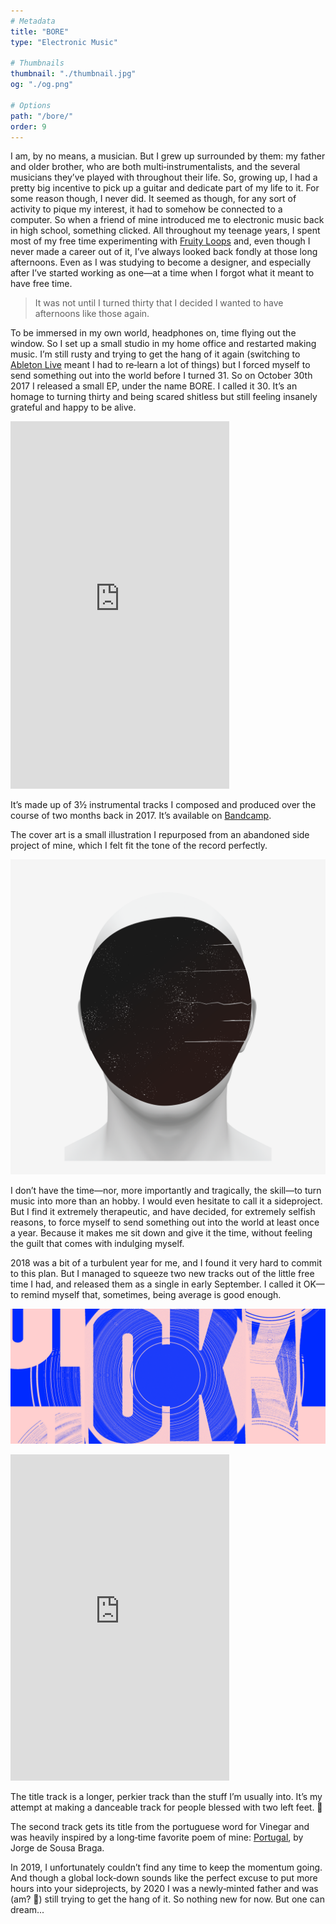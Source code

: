 ```yaml
---
# Metadata
title: "BORE"
type: "Electronic Music"

# Thumbnails
thumbnail: "./thumbnail.jpg"
og: "./og.png"

# Options
path: "/bore/"
order: 9
---
```


<article role="article">

I am, by no means, a musician. But I grew up surrounded by them: my father and older brother, who are both multi‑instrumentalists, and the several musicians they’ve played with throughout their life. So, growing up, I had a pretty big incentive to pick up a guitar and dedicate part of my life to it. For some reason though, I never did. It seemed as though, for any sort of activity to pique my interest, it had to somehow be connected to a computer. So when a friend of mine introduced me to electronic music back in high school, something clicked. All throughout my teenage years, I spent most of my free time experimenting with [Fruity Loops](https://www.image-line.com/flstudio/) and, even though I never made a career out of it, I’ve always looked back fondly at those long afternoons. Even as I was studying to become a designer, and especially after I’ve started working as one—at a time when I forgot what it meant to have free time.

> It was not until I turned thirty that I decided I wanted to have afternoons like those again.

To be immersed in my own world, headphones on, time flying out the window. So I set up a small studio in my home office and restarted making music. I’m still rusty and trying to get the hang of it again (switching to [Ableton Live](https://www.ableton.com/en/live/) meant I had to re‑learn a lot of things) but I forced myself to send something out into the world before I turned 31. So on October 30th 2017 I released a small EP, under the name BORE. I called it 30. It’s an homage to turning thirty and being scared shitless but still feeling insanely grateful and happy to be alive.

<iframe style="border: 0; width: 350px; height: 588px;" src="https://bandcamp.com/EmbeddedPlayer/album=1143290857/size=large/bgcol=ffffff/linkcol=1A1A1A/transparent=true/" seamless><a href="https://bore.bandcamp.com/album/30">30 by BORE</a></iframe>

It’s made up of 3½ instrumental tracks I composed and produced over the course of two months back in 2017. It’s available on [Bandcamp](https://bore.bandcamp.com/releases).

The cover art is a small illustration I repurposed from an abandoned side project of mine, which I felt fit the tone of the record perfectly.

</article>

![Cover art for the EP 30, by BORE](images/30.png)

<article role="article">

I don’t have the time—nor, more importantly and tragically, the skill—to turn music into more than an hobby. I would even hesitate to call it a sideproject. But I find it extremely therapeutic, and have decided, for extremely selfish reasons, to force myself to send something out into the world at least once a year. Because it makes me sit down and give it the time, without feeling the guilt that comes with indulging myself.

2018 was a bit of a turbulent year for me, and I found it very hard to commit to this plan. But I managed to squeeze two new tracks out of the little free time I had, and released them as a single in early September. I called it OK—to remind myself that, sometimes, being average is good enough.

</article>

![Cover art for the EP 30, by BORE](images/ok.png)

<article role="article">

<iframe style="border: 0; width: 350px; height: 522px;" src="https://bandcamp.com/EmbeddedPlayer/album=1731683899/size=large/bgcol=ffffff/linkcol=233CEF/transparent=true/" seamless><a href="https://bore.bandcamp.com/album/ok">OK by BORE</a></iframe>

The title track is a longer, perkier track than the stuff I’m usually into. It’s my attempt at making a danceable track for people blessed with two left feet. 🕺

The second track gets its title from the portuguese word for Vinegar and was heavily inspired by a long‑time favorite poem of mine: [Portugal](http://ensina.rtp.pt/artigo/portugal-de-jorge-sousa-braga/), by Jorge de Sousa Braga.

In 2019, I unfortunately couldn’t find any time to keep the momentum going. And though a global lock‑down sounds like the perfect excuse to put more hours into your sideprojects, by 2020 I was a newly‑minted father and was (am? 🤔) still trying to get the hang of it. So nothing new for now. But one can dream...

</article>
